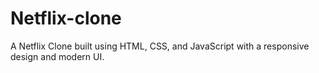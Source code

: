 # Netflix-clone
A Netflix Clone built using HTML, CSS, and JavaScript with a responsive design and modern UI.
